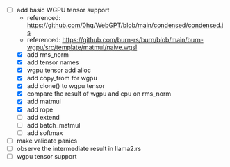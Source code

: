 - [ ] add basic WGPU tensor support
  - referenced: https://github.com/0hq/WebGPT/blob/main/condensed/condensed.js
  - referenced: https://github.com/burn-rs/burn/blob/main/burn-wgpu/src/template/matmul/naive.wgsl
  - [x] add rms_norm
  - [x] add tensor names
  - [x] wgpu tensor add alloc
  - [x] add copy_from for wgpu
  - [x] add clone() to wgpu tensor
  - [x] compare the result of wgpu and cpu on rms_norm
  - [x] add matmul
  - [x] add rope
  - [ ] add extend
  - [ ] add batch_matmul
  - [ ] add softmax
- [ ] make validate panics
- [ ] observe the intermediate result in llama2.rs
- [ ] wgpu tensor support
